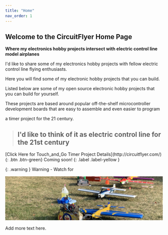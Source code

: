 ```yaml
---
title: "Home"
nav_order: 1
---
```


## Welcome to the CircuitFlyer Home Page

**Where my electronics hobby projects intersect with electric control line model airplanes**

I'd like to share some of my electronics hobby projects with fellow electric control line flying enthusiasts.

Here you will find some of my electronic hobby projects that you can build.

Listed below are some of my open source electronic hobby projects that you can build for yourself.

These projects are based around popular off-the-shelf microcontroller development boards that are easy to assemble and even easier to program

a timer project for the 21 century.

> ## I'd like to think of it as **electric control line for the 21st century**



 <span class="fs-6">
[Click Here for Touch_and_Go Timer Project Details](http://circuitflyer.com/){: .btn .btn-green}
</span>

 <span class="fs-6">
 Coming soon!
{: .label .label-yellow }
</span>

{: .warning }
Warning - Watch for

![](/assets/images/2276.jpeg)

Add more text here.
